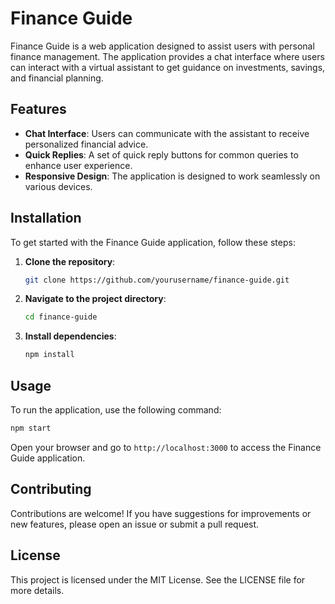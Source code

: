 # Finance Guide

Finance Guide is a web application designed to assist users with personal finance management. The application provides a chat interface where users can interact with a virtual assistant to get guidance on investments, savings, and financial planning.

## Features

- **Chat Interface**: Users can communicate with the assistant to receive personalized financial advice.
- **Quick Replies**: A set of quick reply buttons for common queries to enhance user experience.
- **Responsive Design**: The application is designed to work seamlessly on various devices.

## Installation

To get started with the Finance Guide application, follow these steps:

1. **Clone the repository**:
   ```bash
   git clone https://github.com/yourusername/finance-guide.git
   ```

2. **Navigate to the project directory**:
   ```bash
   cd finance-guide
   ```

3. **Install dependencies**:
   ```bash
   npm install
   ```

## Usage

To run the application, use the following command:

```bash
npm start
```

Open your browser and go to `http://localhost:3000` to access the Finance Guide application.

## Contributing

Contributions are welcome! If you have suggestions for improvements or new features, please open an issue or submit a pull request.

## License

This project is licensed under the MIT License. See the LICENSE file for more details.